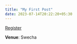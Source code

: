 ```yaml
---
title: "My First Post"
date: 2023-07-14T20:22:20+05:30
---
```


[Register](https://meet.google.com/pqy-zkzt-cqd)

**Venue**: Swecha